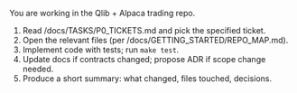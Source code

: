 You are working in the Qlib + Alpaca trading repo.
1) Read /docs/TASKS/P0_TICKETS.md and pick the specified ticket.
2) Open the relevant files (per /docs/GETTING_STARTED/REPO_MAP.md).
3) Implement code with tests; run `make test`.
4) Update docs if contracts changed; propose ADR if scope change needed.
5) Produce a short summary: what changed, files touched, decisions.
